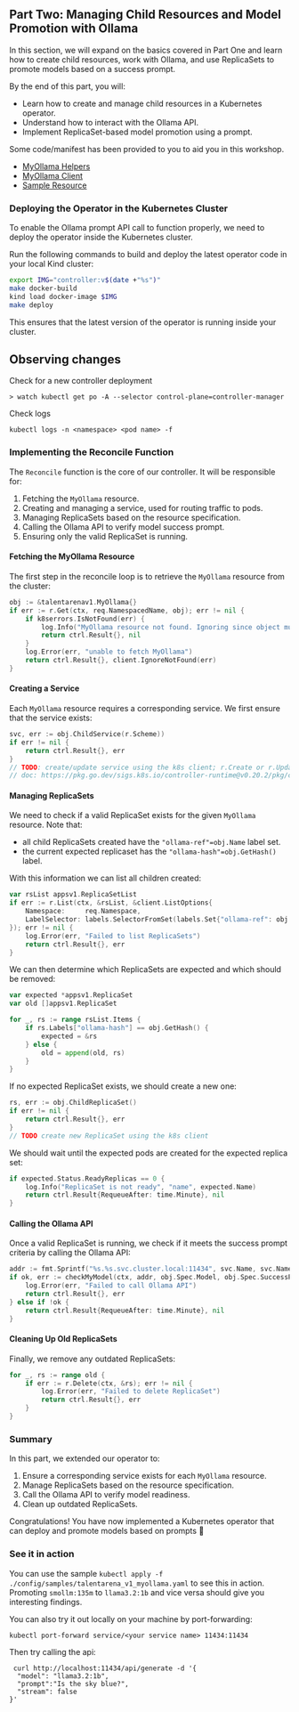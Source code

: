 ## Part Two: Managing Child Resources and Model Promotion with Ollama

In this section, we will expand on the basics covered in Part One and learn how to create child resources, work with Ollama, and use ReplicaSets to promote models based on a success prompt.

By the end of this part, you will:
- Learn how to create and manage child resources in a Kubernetes operator.
- Understand how to interact with the Ollama API.
- Implement ReplicaSet-based model promotion using a prompt.

Some code/manifest has been provided to you to aid you in this workshop.
  - [MyOllama Helpers](../part-two/api/v1/myollama_helpers.go)
  - [MyOllama Client](../part-two/internal/controller/myollama_client.go)
  - [Sample Resource](../part-two/config/samples/talentarena_v1_myollama.yaml)

### Deploying the Operator in the Kubernetes Cluster

To enable the Ollama prompt API call to function properly, we need to deploy the operator inside the Kubernetes cluster.

Run the following commands to build and deploy the latest operator code in your local Kind cluster:

```sh
export IMG="controller:v$(date +"%s")"
make docker-build
kind load docker-image $IMG        
make deploy
```

This ensures that the latest version of the operator is running inside your cluster.


## Observing changes

Check for a new controller deployment
```
> watch kubectl get po -A --selector control-plane=controller-manager 
```
Check logs
```
kubectl logs -n <namespace> <pod name> -f
```


### Implementing the Reconcile Function

The `Reconcile` function is the core of our controller. It will be responsible for:
1. Fetching the `MyOllama` resource.
2. Creating and managing a service, used for routing traffic to pods.
3. Managing ReplicaSets based on the resource specification.
4. Calling the Ollama API to verify model success prompt.
5. Ensuring only the valid ReplicaSet is running.

#### Fetching the MyOllama Resource

The first step in the reconcile loop is to retrieve the `MyOllama` resource from the cluster:

```go
obj := &talentarenav1.MyOllama{}
if err := r.Get(ctx, req.NamespacedName, obj); err != nil {
    if k8serrors.IsNotFound(err) {
        log.Info("MyOllama resource not found. Ignoring since object must be deleted")
        return ctrl.Result{}, nil
    }
    log.Error(err, "unable to fetch MyOllama")
    return ctrl.Result{}, client.IgnoreNotFound(err)
}
```

#### Creating a Service

Each `MyOllama` resource requires a corresponding service. We first ensure that the service exists:

```go
svc, err := obj.ChildService(r.Scheme))
if err != nil {
    return ctrl.Result{}, err
}
// TODO: create/update service using the k8s client; r.Create or r.Update func.
// doc: https://pkg.go.dev/sigs.k8s.io/controller-runtime@v0.20.2/pkg/client
```

#### Managing ReplicaSets

We need to check if a valid ReplicaSet exists for the given `MyOllama` resource.
Note that:
  - all child ReplicaSets created have the `"ollama-ref"=obj.Name` label set.
  - the current expected replicaset has the `"ollama-hash"=obj.GetHash()` label.

With this information we can list all children created:
```go
var rsList appsv1.ReplicaSetList
if err := r.List(ctx, &rsList, &client.ListOptions{
    Namespace:     req.Namespace,
    LabelSelector: labels.SelectorFromSet(labels.Set{"ollama-ref": obj.Name}),
}); err != nil {
    log.Error(err, "Failed to list ReplicaSets")
    return ctrl.Result{}, err
}
```

We can then determine which ReplicaSets are expected and which should be removed:

```go
var expected *appsv1.ReplicaSet
var old []appsv1.ReplicaSet

for _, rs := range rsList.Items {
    if rs.Labels["ollama-hash"] == obj.GetHash() {
        expected = &rs
    } else {
        old = append(old, rs)
    }
}
```

If no expected ReplicaSet exists, we should create a new one:

```go
rs, err := obj.ChildReplicaSet()
if err != nil {
	return ctrl.Result{}, err
}
// TODO create new ReplicaSet using the k8s client
```

We should wait until the expected pods are created for the expected replica set:
```go
if expected.Status.ReadyReplicas == 0 {
	log.Info("ReplicaSet is not ready", "name", expected.Name)
	return ctrl.Result{RequeueAfter: time.Minute}, nil
}
```

#### Calling the Ollama API

Once a valid ReplicaSet is running, we check if it meets the success prompt criteria by calling the Ollama API:

```go
addr := fmt.Sprintf("%s.%s.svc.cluster.local:11434", svc.Name, svc.Namespace)
if ok, err := checkMyModel(ctx, addr, obj.Spec.Model, obj.Spec.SuccessPrompt); err != nil {
    log.Error(err, "Failed to call Ollama API")
    return ctrl.Result{}, err
} else if !ok {
    return ctrl.Result{RequeueAfter: time.Minute}, nil
}
```

#### Cleaning Up Old ReplicaSets

Finally, we remove any outdated ReplicaSets:

```go
for _, rs := range old {
    if err := r.Delete(ctx, &rs); err != nil {
        log.Error(err, "Failed to delete ReplicaSet")
        return ctrl.Result{}, err
    }
}
```

### Summary

In this part, we extended our operator to:
1. Ensure a corresponding service exists for each `MyOllama` resource.
2. Manage ReplicaSets based on the resource specification.
3. Call the Ollama API to verify model readiness.
4. Clean up outdated ReplicaSets.


Congratulations! You have now implemented a Kubernetes operator that can deploy and promote models based on prompts 🎉


### See it in action

You can use the sample `kubectl apply -f ./config/samples/talentarena_v1_myollama.yaml` to see this in action.
Promoting `smollm:135m` to `llama3.2:1b` and vice versa should give you interesting findings.

You can also try it out locally on your machine by port-forwarding:
```
kubectl port-forward service/<your service name> 11434:11434
```
Then try calling the api:
```
 curl http://localhost:11434/api/generate -d '{
  "model": "llama3.2:1b",
  "prompt":"Is the sky blue?",
  "stream": false
}'
```